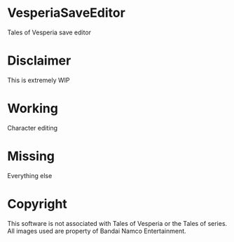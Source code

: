 # VesperiaSaveEditor
Tales of Vesperia save editor

# Disclaimer
This is extremely WIP

# Working
Character editing

# Missing
Everything else

# Copyright
This software is not associated with Tales of Vesperia or the Tales of series. All images used are property of Bandai Namco Entertainment.
